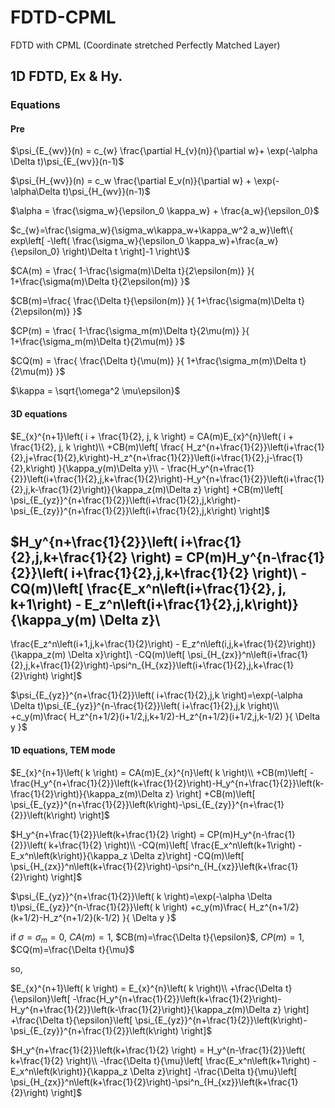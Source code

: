 # FDTD-CPML
FDTD with CPML (Coordinate stretched Perfectly Matched Layer)

## 1D FDTD, Ex & Hy.

### Equations

#### Pre

$\psi_{E_{wv}}(n) = 
c_{w} \frac{\partial H_{v}(n)}{\partial w}+
\exp(-\alpha \Delta t)\psi_{E_{wv}}(n-1)$

$\psi_{H_{wv}}(n) = c_w \frac{\partial E_v(n)}{\partial w} + \exp(-\alpha\Delta t)\psi_{H_{wv}}(n-1)$

$\alpha = \frac{\sigma_w}{\epsilon_0 \kappa_w} + \frac{a_w}{\epsilon_0}$

$c_{w}=\frac{\sigma_w}{\sigma_w\kappa_w+\kappa_w^2 a_w}\left\{
    exp\left[
        -\left(
            \frac{\sigma_w}{\epsilon_0 \kappa_w}+\frac{a_w}{\epsilon_0}
            \right)\Delta t
        \right]-1
    \right\}$

$CA(m) = \frac{
    1-\frac{\sigma(m)\Delta t}{2\epsilon(m)}
}{
1+\frac{\sigma(m)\Delta t}{2\epsilon(m)}    
}$

$CB(m)=\frac{
    \frac{\Delta t}{\epsilon(m)}
}{
 1+\frac{\sigma(m)\Delta t}{2\epsilon(m)}   
}$

$CP(m) = \frac{
    1-\frac{\sigma_m(m)\Delta t}{2\mu(m)}
}{
  1+\frac{\sigma_m(m)\Delta t}{2\mu(m)}  
}$

$CQ(m) = \frac{
    \frac{\Delta t}{\mu(m)}
}{
    1+\frac{\sigma_m(m)\Delta t}{2\mu(m)}
}$

$\kappa = \sqrt{\omega^2 \mu\epsilon}$

#### 3D equations

$E_{x}^{n+1}\left( i + \frac{1}{2}, j, k \right) = CA(m)E_{x}^{n}\left( i + \frac{1}{2}, j, k \right)\\
+CB(m)\left[ 
    \frac{ H_z^{n+\frac{1}{2}}\left(i+\frac{1}{2},j+\frac{1}{2},k\right)-H_z^{n+\frac{1}{2}}\left(i+\frac{1}{2},j-\frac{1}{2},k\right) }{\kappa_y(m)\Delta y}\\ 
    -
    \frac{H_y^{n+\frac{1}{2}}\left(i+\frac{1}{2},j,k+\frac{1}{2}\right)-H_y^{n+\frac{1}{2}}\left(i+\frac{1}{2},j,k-\frac{1}{2}\right)}{\kappa_z(m)\Delta z}
\right]
+CB(m)\left[
\psi_{E_{yz}}^{n+\frac{1}{2}}\left(i+\frac{1}{2},j,k\right)-\psi_{E_{zy}}^{n+\frac{1}{2}}\left(i+\frac{1}{2},j,k\right)
\right]$

$H_y^{n+\frac{1}{2}}\left( i+\frac{1}{2},j,k+\frac{1}{2} \right) = CP(m)H_y^{n-\frac{1}{2}}\left( i+\frac{1}{2},j,k+\frac{1}{2} \right)\\
-CQ(m)\left[
\frac{E_x^n\left(i+\frac{1}{2}, j, k+1\right) - E_z^n\left(i+\frac{1}{2},j,k\right)}{\kappa_y(m) \Delta z}\\
-
\frac{E_z^n\left(i+1,j,k+\frac{1}{2}\right) - E_z^n\left(i,j,k+\frac{1}{2}\right)}{\kappa_z(m) \Delta x}\right]\\
-CQ(m)\left[
\psi_{H_{zx}}^n\left(i+\frac{1}{2},j,k+\frac{1}{2}\right)-\psi^n_{H_{xz}}\left(i+\frac{1}{2},j,k+\frac{1}{2}\right)
\right]$

$\psi_{E_{yz}}^{n+\frac{1}{2}}\left( i+\frac{1}{2},j,k \right)=\exp(-\alpha \Delta t)\psi_{E_{yz}}^{n-\frac{1}{2}}\left( i+\frac{1}{2},j,k \right)\\
+c_y(m)\frac{
H_z^{n+1/2}(i+1/2,j,k+1/2)-H_z^{n+1/2}(i+1/2,j,k-1/2)
}{
\Delta y
}$

#### 1D equations, TEM mode

$E_{x}^{n+1}\left( k \right) = CA(m)E_{x}^{n}\left( k \right)\\
+CB(m)\left[ -\frac{H_y^{n+\frac{1}{2}}\left(k+\frac{1}{2}\right)-H_y^{n+\frac{1}{2}}\left(k-\frac{1}{2}\right)}{\kappa_z(m)\Delta z}
\right]
+CB(m)\left[
\psi_{E_{yz}}^{n+\frac{1}{2}}\left(k\right)-\psi_{E_{zy}}^{n+\frac{1}{2}}\left(k\right)
\right]$

$H_y^{n+\frac{1}{2}}\left(k+\frac{1}{2} \right) = CP(m)H_y^{n-\frac{1}{2}}\left( k+\frac{1}{2} \right)\\
-CQ(m)\left[
\frac{E_x^n\left(k+1\right) - E_x^n\left(k\right)}{\kappa_z \Delta z}\right]
-CQ(m)\left[
\psi_{H_{zx}}^n\left(k+\frac{1}{2}\right)-\psi^n_{H_{xz}}\left(k+\frac{1}{2}\right)
\right]$

$\psi_{E_{yz}}^{n+\frac{1}{2}}\left( k \right)=\exp(-\alpha \Delta t)\psi_{E_{yz}}^{n-\frac{1}{2}}\left( k \right)
+c_y(m)\frac{
H_z^{n+1/2}(k+1/2)-H_z^{n+1/2}(k-1/2)
}{
\Delta y
}$

if $\sigma=\sigma_m=0$, $CA(m)=1$, $CB(m)=\frac{\Delta t}{\epsilon}$, $CP(m)=1$, $CQ(m)=\frac{\Delta t}{\mu}$

so,

$E_{x}^{n+1}\left( k \right) = E_{x}^{n}\left( k \right)\\
+\frac{\Delta t}{\epsilon}\left[ -\frac{H_y^{n+\frac{1}{2}}\left(k+\frac{1}{2}\right)-H_y^{n+\frac{1}{2}}\left(k-\frac{1}{2}\right)}{\kappa_z(m)\Delta z}
\right]
+\frac{\Delta t}{\epsilon}\left[
\psi_{E_{yz}}^{n+\frac{1}{2}}\left(k\right)-\psi_{E_{zy}}^{n+\frac{1}{2}}\left(k\right)
\right]$

$H_y^{n+\frac{1}{2}}\left(k+\frac{1}{2} \right) = H_y^{n-\frac{1}{2}}\left( k+\frac{1}{2} \right)\\
-\frac{\Delta t}{\mu}\left[
\frac{E_x^n\left(k+1\right) - E_x^n\left(k\right)}{\kappa_z \Delta z}\right]
-\frac{\Delta t}{\mu}\left[
\psi_{H_{zx}}^n\left(k+\frac{1}{2}\right)-\psi^n_{H_{xz}}\left(k+\frac{1}{2}\right)
\right]$